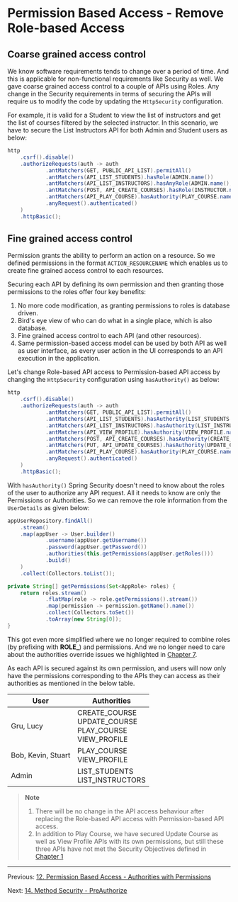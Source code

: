 # Permission Based Access - Remove Role-based Access

## Coarse grained access control

We know software requirements tends to change over a period of time. And this is applicable for non-functional requirements like Security as well. We gave coarse grained access control to a couple of APIs using Roles. Any change in the Security requirements in terms of securing the APIs will require us to modify the code by updating the `HttpSecurity` configuration.

For example, it is valid for a Student to view the list of instructors and get the list of courses filtered by the selected instructor. In this scenario, we have to secure the List Instructors API for both Admin and Student users as below:

```java
http  
	.csrf().disable()  
	.authorizeRequests(auth -> auth  
	        .antMatchers(GET, PUBLIC_API_LIST).permitAll()  
	        .antMatchers(API_LIST_STUDENTS).hasRole(ADMIN.name())  
	        .antMatchers(API_LIST_INSTRUCTORS).hasAnyRole(ADMIN.name(), STUDENT.name())  
	        .antMatchers(POST, API_CREATE_COURSES).hasRole(INSTRUCTOR.name())  
	        .antMatchers(API_PLAY_COURSE).hasAuthority(PLAY_COURSE.name())  
	        .anyRequest().authenticated()  
	)  
	.httpBasic();
```

## Fine grained access control

Permission grants the ability to perform an action on a resource. So we defined permissions in the format `ACTION_RESOURCENAME` which enables us to create fine grained access control to each resources.

Securing each API by defining its own permission and then granting those permissions to the roles offer four key benefits:

1. No more code modification, as granting permissions to roles is database driven.
2. Bird's eye view of who can do what in a single place, which is also database.
3. Fine grained access control to each API (and other resources).
4. Same permission-based access model can be used by both API as well as user interface, as every user action in the UI corresponds to an API execution in the application.

Let's change Role-based API access to Permission-based API access by changing the `HttpSecurity` configuration using `hasAuthority()` as below:

```java
http  
	.csrf().disable()  
	.authorizeRequests(auth -> auth  
	        .antMatchers(GET, PUBLIC_API_LIST).permitAll()  
	        .antMatchers(API_LIST_STUDENTS).hasAuthority(LIST_STUDENTS.name())  
	        .antMatchers(API_LIST_INSTRUCTORS).hasAuthority(LIST_INSTRUCTORS.name())
	        .antMatchers(API_VIEW_PROFILE).hasAuthority(VIEW_PROFILE.name())  
	        .antMatchers(POST, API_CREATE_COURSES).hasAuthority(CREATE_COURSE.name())
	        .antMatchers(PUT, API_UPDATE_COURSES).hasAuthority(UPDATE_COURSE.name())  
	        .antMatchers(API_PLAY_COURSE).hasAuthority(PLAY_COURSE.name())  
	        .anyRequest().authenticated()  
	)  
	.httpBasic();
```

With `hasAuthority()` Spring Security doesn't need to know about the roles of the user to authorize any API request. All it needs to know are only the Permissions or Authorities. So we can remove the role information from the `UserDetails` as given below: 

```java
appUserRepository.findAll()  
	.stream()  
	.map(appUser -> User.builder()  
	        .username(appUser.getUsername())  
	        .password(appUser.getPassword())  
	        .authorities(this.getPermissions(appUser.getRoles()))  
	        .build()  
	)  
	.collect(Collectors.toList());
```

```java
private String[] getPermissions(Set<AppRole> roles) {  
	return roles.stream()  
	        .flatMap(role -> role.getPermissions().stream())  
	        .map(permission -> permission.getName().name())  
	        .collect(Collectors.toSet())  
	        .toArray(new String[0]);  
}
```

This got even more simplified where we no longer required to combine roles (by prefixing with **ROLE_**) and permissions. And we no longer need to care about the authorities override issues we highlighted in [Chapter 7](https://github.com/SankaranarayananMurugan/spring-security-guide/tree/main/07.%20Role%20Based%20Authorization).

As each API is secured against its own permission, and users will now only have the permissions corresponding to the APIs they can access as their authorities as mentioned in the below table.

| User | Authorities |
|--|--|
| Gru, Lucy | CREATE_COURSE <br/> UPDATE_COURSE <br/> PLAY_COURSE <br/> VIEW_PROFILE |
| Bob, Kevin, Stuart | PLAY_COURSE <br/> VIEW_PROFILE |
| Admin | LIST_STUDENTS <br/> LIST_INSTRUCTORS |

> **Note**
>
> 1. There will be no change in the API access behaviour after replacing the Role-based API access with Permission-based API access.
> 2. In addition to Play Course, we have secured Update Course as well as View Profile APIs with its own permissions, but still these three APIs have not met the Security Objectives defined in [Chapter 1](https://github.com/SankaranarayananMurugan/spring-security-guide/tree/main/01.%20Introduction)

***

Previous: [12. Permission Based Access - Authorities with Permissions](https://github.com/SankaranarayananMurugan/spring-security-guide/tree/main/12.%20Permission%20Based%20Access%20-%20Authorities%20with%20Permissions)

Next: [14. Method Security - PreAuthorize](https://github.com/SankaranarayananMurugan/spring-security-guide/tree/main/14.%20Method%20Security%20-%20PreAuthorize)